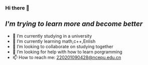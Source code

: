 ### Hi there 👋

***I'm trying to learn more and become better***
---
- 🔭 I’m currently studying in a university
- 🌱 I’m currently learning math,c++,Enlish
- 👯 I’m looking to collaborate on studying together
- 🤔 I’m looking for help with how to learn porgramming
- 📫 How to reach me: <220201090428@ncepu.edu.cn>
